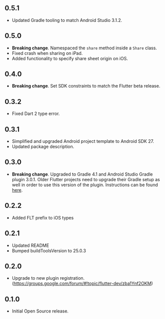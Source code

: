 ## 0.5.1

* Updated Gradle tooling to match Android Studio 3.1.2.

## 0.5.0

* **Breaking change**. Namespaced the `share` method inside a `Share` class.
* Fixed crash when sharing on iPad.
* Added functionality to specify share sheet origin on iOS.

## 0.4.0

* **Breaking change**. Set SDK constraints to match the Flutter beta release.

## 0.3.2

* Fixed Dart 2 type error.

## 0.3.1

* Simplified and upgraded Android project template to Android SDK 27.
* Updated package description.

## 0.3.0

* **Breaking change**. Upgraded to Gradle 4.1 and Android Studio Gradle plugin
  3.0.1. Older Flutter projects need to upgrade their Gradle setup as well in
  order to use this version of the plugin. Instructions can be found
  [here](https://github.com/flutter/flutter/wiki/Updating-Flutter-projects-to-Gradle-4.1-and-Android-Studio-Gradle-plugin-3.0.1).

## 0.2.2

* Added FLT prefix to iOS types

## 0.2.1

* Updated README
* Bumped buildToolsVersion to 25.0.3

## 0.2.0

* Upgrade to new plugin registration. (https://groups.google.com/forum/#!topic/flutter-dev/zba1Ynf2OKM)

## 0.1.0

* Initial Open Source release.
